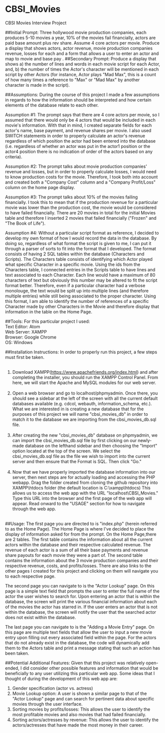 # CBSI_Movies
CBSI Movies Interview Project

##Initial Prompt:
Three hollywood movie production companies, each produces 5-10 movies a year, 10% of the movies fail financially, actors are paid base amount plus rev share. Assume 4 core actors per movie. Produce a display that shows actors, actor revenue, movie production companies revenue, losses for each and a form that allows a user to enter an actor and map to movie and base pay .
##Secondary Prompt:
Produce a display that shows a) the number of lines and words in each movie script for each Actor, and,  b) the number of times the Actor's character will be mentioned in each script by other Actors (for instance, Actor plays "Mad Max", this is a count of how many times a reference to "Max" or "Mad Max" by another character is made in the script).

##Assumptions:
During the course of this project I made a few assumptions in regards to how the information should be interpreted and how certain elements of the database relate to each other.

Assumption #1:
The prompt says that there are 4 core actors per movie, so I assumed that there would only be 4 actors that would be included in each movie's information. With that in mind, I created separate fields for each actor's name, base payment, and revenue shares per movie. I also used SWITCH statements in order to properly calculate an actor's revenue regardless of which position the actor had been entered into the database (i.e. regardless of whether an actor was put in the actor1 position or the actor4 position there is no indication of order of the actors based on any criteria).

Assumption #2:
The prompt talks about movie production companies' revenue and losses, but in order to properly calculate losses, I would need to know production costs for the movie. Therefore, I took both into account and created both a "Company Cost" column and a "Company Profit/Loss" column on the home page display.

Assumption #3:
The prompt talks about 10% of the movies failing financially. I took this to mean that if the production revenue for a particular movie was lower than the production cost, the movie would be considered to have failed financially. There are 20 movies in total for the initial Movies table and therefore I inserted 2 movies that failed financially ("Frozen" and "The Book of Life").

Assumption #4:
Without a particular script format as reference, I decided to develop my own format of how I would record the data in the database. By doing so, regardless of what format the script is given to me, I can put it through a parser of sorts to fit into the format that I developed. The format consists of having 2 SQL tables within the database (Characters and Scripts). The Characters table consists of identifying which Actor played what specific Character in a specific movie. Using the ids from the Characters table, I connected entries in the Scripts table to have lines and text associated to each Character. Each line would have a maximum of 80 characters of text but obviously this number may be altered to fit the script format better. Therefore, even if a particular character had a verbose monolouge, the text would be split up into multiple lines (and therefore multiple entries) while still being associated to the proper character. Using this format, I am able to identify the number of references of a specific Character made by other Characters in the Movie and therefore display that information in the table on the Home Page.

##Tools:
For this particular project I used:<br/>
Text Editor: Atom <br/>
Web Server: XAMPP<br/>
Browser: Google Chrome<br/>
OS: Windows<br/>

##Installation Instructions:
In order to properly run this project, a few steps must first be taken.
<br/><br/>
1. Download XAMPP(https://www.apachefriends.org/index.html) and after completing the installer, you should run the XAMPP Control Panel. From here, we will start the Apache and MySQL modules for our web server.
<br/><br/>
2. Open a web browser and go to localhost/phpmyadmin. Once there, you should see a sidebar at the left of the screen with all the current default databases available (e.g. cdcol, webauth, information_schema, etc.). What we are interested in is creating a new database that for the purposes of this project we will name "cbsi_movies_db" in order to match it to the database we are importing from the cbsi_movies_db.sql file.
<br/><br/>
3. After creating the new "cbsi_movies_db" database on phpmyadmin, we can import the cbsi_movies_db.sql file by first clicking on our newly-made database on the lefthand sidebar and then choosing the "Import" option located at the top of the screen. We select the cbsi_movies_db.sql file as the file we wish to import into the current server and then ensure that the Format is SQL. Then click "Go."
<br/><br/>
4. Now that we have properly imported the database information into our server, then next steps are for actually loading and accessing the PHP webapp. Drag the folder created from cloning the github repository into XAMPP\\htdocs folder (the default location is C:\\xampp\\htdocs) This allows us to access the web app with the URL "localhost\\CBSI_Movies." Type this URL into the browser and the first page of the web app will appear. Read onward to the "USAGE" section for how to navigate through the web app.
<br/>
##Usage:
The first page you are directed to is "index.php" (herein referred to as the Home Page). The Home Page is where I've decided to place the display of information asked for from the prompt. On the Home Page,there are 2 tables. The first table contains the information about all the current actors within the database and their respective calculated revenue. The revenue of each actor is a sum of all their base payments and revenue share payouts for each movie they were a part of. The second table contains the information about the 3 movie production companies and their respective revenue, costs, and profits/losses. There are also links to the other pages I created for this project and clicking on them will navigate you to each respective page.

The second page you can navigate to is the "Actor Lookup" page. On this page is a simple text field that prompts the user to enter the full name of the actor the user wishes to search for. Upon entering an actor that is within the database, the screen will print the various financial information about each of the movies the actor has starred in. If the user enters an actor that is not within the database, the screen will notify the user that the searched actor does not exist within the database.

The last page you can navigate to is the "Adding a Movie Entry" page. On this page are multiple text fields that allow the user to input a new movie entry upon filling out every associated field within the page. For the actors that do not already exist in the database, the code will dynamically add them to the Actors table and print a message stating that such an action has been taken.

##Potential Additional Features:
Given that this project was relatively open-ended, I did consider other possible features and information that would be beneficially to any user utilizing this particular web app. Some ideas that I thought of during the development of this web app are:

1. Gender specification (actor vs. actress)
2. Movie Lookup option: A user is shown a similar page to that of the "Actor Lookup" page and can search for pertinent data about specific movies through the user interface.
3. Sorting movies by profits/losses: This allows the user to identify the most profitable movies and also movies that had failed financially.
4. Sorting actors/actresses by revenue: This allows the user to identify the actors/actresses that have made the most money in their career.
